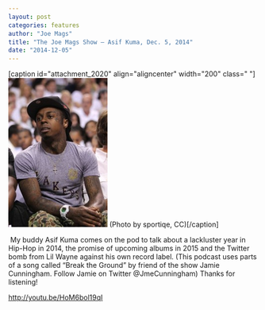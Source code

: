 ```yaml
---
layout: post
categories: features
author: "Joe Mags"
title: "The Joe Mags Show — Asif Kuma, Dec. 5, 2014"
date: "2014-12-05"
---
```


\[caption id="attachment\_2020" align="aligncenter" width="200" class=" "\][![(Photo by sportiqe, CC)](/img/5805334342_b9db6efd84_o-200x300.jpg)](http://www.thehighscreen.com/wp-content/uploads/2014/12/5805334342_b9db6efd84_o.jpg) (Photo by sportiqe, CC)\[/caption\]

 My buddy Asif Kuma comes on the pod to talk about a lackluster year in Hip-Hop in 2014, the promise of upcoming albums in 2015 and the Twitter bomb from Lil Wayne against his own record label. (This podcast uses parts of a song called “Break the Ground” by friend of the show Jamie Cunningham. Follow Jamie on Twitter @JmeCunningham) Thanks for listening!

http://youtu.be/HoM6bol19qI

